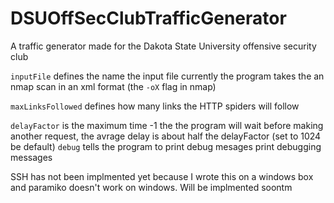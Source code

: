 # DSUOffSecClubTrafficGenerator

A traffic generator made for the Dakota State University offensive security club

`inputFile` defines the name the input file currently the program takes the an nmap scan in an xml format (the `-oX` flag in nmap)

`maxLinksFollowed` defines how many links the HTTP spiders will follow

`delayFactor` is the maximum time -1 the the program will wait before making another request, the avrage delay is about half the delayFactor (set to 1024 be default)
`debug` tells the program to print debug mesages print debugging messages


SSH has not been implmented yet because I wrote this on a windows box and paramiko doesn't work on windows.  Will be implmented soontm
